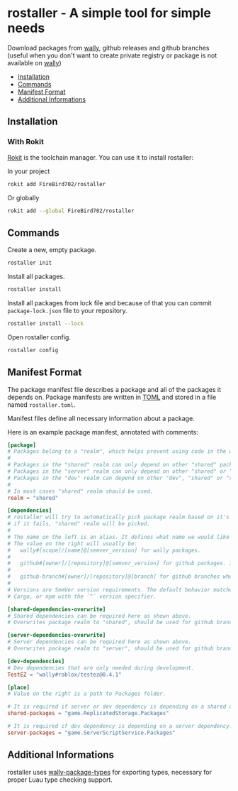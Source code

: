 # rostaller - A simple tool for simple needs

Download packages from [wally][wally], github releases and github branches (useful when you don't want to create private registry or package is not available on [wally][wally])

[wally]: https://github.com/UpliftGames/wally

* [Installation](#installation)
* [Commands](#commands)
* [Manifest Format](#manifest-format)
* [Additional Informations](#additional-informations)

## Installation

### With Rokit

[Rokit][rokit] is the toolchain manager. You can use it to install rostaller:

In your project

```bash
rokit add FireBird702/rostaller
```

Or globally

```bash
rokit add --global FireBird702/rostaller
```

[rokit]: https://github.com/rojo-rbx/rokit

## Commands

Create a new, empty package.

```sh
rostaller init
```

Install all packages.

```sh
rostaller install
```

Install all packages from lock file and because of that you can commit `package-lock.json` file to your repository.

```sh
rostaller install --lock
```

Open rostaller config.

```sh
rostaller config
```

## Manifest Format

[toml]: https://toml.io/
The package manifest file describes a package and all of the packages it depends on. Package manifests are written in [TOML][toml] and stored in a file named `rostaller.toml`.

Manifest files define all necessary information about a package.

Here is an example package manifest, annotated with comments:

```toml
[package]
# Packages belong to a "realm", which helps prevent using code in the wrong context.
#
# Packages in the "shared" realm can only depend on other "shared" packages.
# Packages in the "server" realm can only depend on other "shared" or "server" packages.
# Packages in the "dev" realm can depend on other "dev", "shared" or "server" packages.
#
# In most cases "shared" realm should be used.
realm = "shared"

[dependencies]
# rostaller will try to automatically pick package realm based on it's .toml file,
# if it fails, "shared" realm will be picked.
#
# The name on the left is an alias. It defines what name we would like to use to refer to this package.
# The value on the right will usually be:
#   wally#[scope]/[name]@[semver_version] for wally packages.
#
#   github#[owner]/[repository]@[semver_version] for github packages. If no semver_version specified then latest tag will be choosen.
#
#   github-branch#[owner]/[repository]@[branch] for github branches when no releases are available.
#
# Versions are SemVer version requirements. The default behavior matches
# Cargo, or npm with the `^` version specifier.

[shared-dependencies-overwrite]
# Shared dependencies can be required here as shown above.
# Overwrites package realm to "shared", should be used for github branches.

[server-dependencies-overwrite]
# Server dependencies can be required here as shown above.
# Overwrites package realm to "server", should be used for github branches.

[dev-dependencies]
# Dev dependencies that are only needed during development.
TestEZ = "wally#roblox/testez@0.4.1"

[place]
# Value on the right is a path to Packages folder.

# It is required if server or dev dependency is depending on a shared dependency.
shared-packages = "game.ReplicatedStorage.Packages"

# It is required if dev dependency is depending on a server dependency.
server-packages = "game.ServerScriptService.Packages"
```

## Additional Informations

rostaller uses [wally-package-types](https://github.com/JohnnyMorganz/wally-package-types) for exporting types, necessary for proper Luau type checking support.
